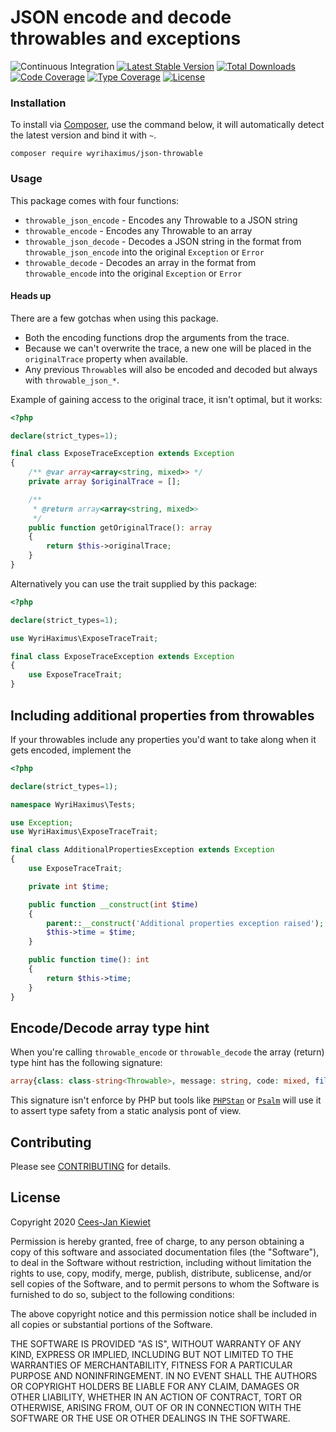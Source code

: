 # JSON encode and decode throwables and exceptions

![Continuous Integration](https://github.com/wyrihaximus/php-json-throwable/workflows/Continuous%20Integration/badge.svg)
[![Latest Stable Version](https://poser.pugx.org/wyrihaximus/json-throwable/v/stable.png)](https://packagist.org/packages/wyrihaximus/json-throwable)
[![Total Downloads](https://poser.pugx.org/wyrihaximus/json-throwable/downloads.png)](https://packagist.org/packages/wyrihaximus/json-throwable/stats)
[![Code Coverage](https://scrutinizer-ci.com/g/WyriHaximus/php-json-throwable/badges/coverage.png?b=master)](https://scrutinizer-ci.com/g/WyriHaximus/php-json-throwable/?branch=master)
[![Type Coverage](https://shepherd.dev/github/WyriHaximus/php-json-throwable/coverage.svg)](https://shepherd.dev/github/WyriHaximus/php-json-throwable)
[![License](https://poser.pugx.org/wyrihaximus/json-throwable/license.png)](https://packagist.org/packages/wyrihaximus/json-throwable)

### Installation

To install via [Composer](http://getcomposer.org/), use the command below, it will automatically detect the latest version and bind it with `~`.

```
composer require wyrihaximus/json-throwable
```

### Usage

This package comes with four functions:

* `throwable_json_encode` - Encodes any Throwable to a JSON string
* `throwable_encode` - Encodes any Throwable to an array
* `throwable_json_decode` - Decodes a JSON string in the format from `throwable_json_encode` into the original `Exception` or `Error`
* `throwable_decode` - Decodes an array in the format from `throwable_encode` into the original `Exception` or `Error`

#### Heads up

There are a few gotchas when using this package.

* Both the encoding functions drop the arguments from the trace.
* Because we can't overwrite the trace, a new one will be placed in the `originalTrace` property when available.
* Any previous `Throwable`s will also be encoded and decoded but always with `throwable_json_*`.

Example of gaining access to the original trace, it isn't optimal, but it works:

```php
<?php

declare(strict_types=1);

final class ExposeTraceException extends Exception
{
    /** @var array<array<string, mixed>> */
    private array $originalTrace = [];

    /**
     * @return array<array<string, mixed>>
     */
    public function getOriginalTrace(): array
    {
        return $this->originalTrace;
    }
}
```

Alternatively you can use the trait supplied by this package:

```php
<?php

declare(strict_types=1);

use WyriHaximus\ExposeTraceTrait;

final class ExposeTraceException extends Exception
{
    use ExposeTraceTrait;
}
```

## Including additional properties from throwables

If your throwables include any properties you'd want to take along when it gets encoded, implement the

```php
<?php

declare(strict_types=1);

namespace WyriHaximus\Tests;

use Exception;
use WyriHaximus\ExposeTraceTrait;

final class AdditionalPropertiesException extends Exception
{
    use ExposeTraceTrait;

    private int $time;

    public function __construct(int $time)
    {
        parent::__construct('Additional properties exception raised');
        $this->time = $time;
    }

    public function time(): int
    {
        return $this->time;
    }
}
```

## Encode/Decode array type hint

When you're calling `throwable_encode` or `throwable_decode` the array (return) type hint has the following signature:

```php
array{class: class-string<Throwable>, message: string, code: mixed, file: string, line: int, previous: string|null, originalTrace: array<int, mixed>, additionalProperties: array<string, string>}
```

This signature isn't enforce by PHP but tools like [`PHPStan`](https://phpstan.org/) or [`Psalm`](https://psalm.dev/) will use it  to assert type safety from a static analysis pont of view.

## Contributing ##

Please see [CONTRIBUTING](CONTRIBUTING.md) for details.

## License ##

Copyright 2020 [Cees-Jan Kiewiet](http://wyrihaximus.net/)

Permission is hereby granted, free of charge, to any person
obtaining a copy of this software and associated documentation
files (the "Software"), to deal in the Software without
restriction, including without limitation the rights to use,
copy, modify, merge, publish, distribute, sublicense, and/or sell
copies of the Software, and to permit persons to whom the
Software is furnished to do so, subject to the following
conditions:

The above copyright notice and this permission notice shall be
included in all copies or substantial portions of the Software.

THE SOFTWARE IS PROVIDED "AS IS", WITHOUT WARRANTY OF ANY KIND,
EXPRESS OR IMPLIED, INCLUDING BUT NOT LIMITED TO THE WARRANTIES
OF MERCHANTABILITY, FITNESS FOR A PARTICULAR PURPOSE AND
NONINFRINGEMENT. IN NO EVENT SHALL THE AUTHORS OR COPYRIGHT
HOLDERS BE LIABLE FOR ANY CLAIM, DAMAGES OR OTHER LIABILITY,
WHETHER IN AN ACTION OF CONTRACT, TORT OR OTHERWISE, ARISING
FROM, OUT OF OR IN CONNECTION WITH THE SOFTWARE OR THE USE OR
OTHER DEALINGS IN THE SOFTWARE.
